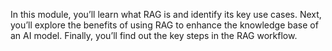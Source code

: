 In this module, you’ll learn what RAG is and identify its key use cases. Next, you’ll explore the benefits of using RAG to enhance the knowledge base of an AI model. Finally, you’ll find out the key steps in the RAG workflow.
